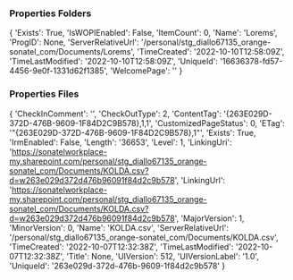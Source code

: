 ### Properties Folders
{
    'Exists': True,
    'IsWOPIEnabled': False,
    'ItemCount': 0,
    'Name': 'Lorems',
    'ProgID': None,
    'ServerRelativeUrl': '/personal/stg_diallo67135_orange-sonatel_com/Documents/Lorems',
    'TimeCreated': '2022-10-10T12:58:09Z',
    'TimeLastModified': '2022-10-10T12:58:09Z',
    'UniqueId': '16636378-fd57-4456-9e0f-1331d62f1385',
    'WelcomePage': ''
}

### Properties Files
{
    'CheckInComment': '',
    'CheckOutType': 2,
    'ContentTag': '{263E029D-372D-476B-9609-1F84D2C9B578},1,1',
    'CustomizedPageStatus': 0,
    'ETag': '"{263E029D-372D-476B-9609-1F84D2C9B578},1"',
    'Exists': True,
    'IrmEnabled': False,
    'Length': '36653',
    'Level': 1,
    'LinkingUri': 'https://sonatelworkplace-my.sharepoint.com/personal/stg_diallo67135_orange-sonatel_com/Documents/KOLDA.csv?d=w263e029d372d476b96091f84d2c9b578',
    'LinkingUrl': 'https://sonatelworkplace-my.sharepoint.com/personal/stg_diallo67135_orange-sonatel_com/Documents/KOLDA.csv?d=w263e029d372d476b96091f84d2c9b578',
    'MajorVersion': 1,
    'MinorVersion': 0,
    'Name': 'KOLDA.csv',
    'ServerRelativeUrl': '/personal/stg_diallo67135_orange-sonatel_com/Documents/KOLDA.csv',
    'TimeCreated': '2022-10-07T12:32:38Z',
    'TimeLastModified': '2022-10-07T12:32:38Z',
    'Title': None,
    'UIVersion': 512,
    'UIVersionLabel': '1.0',
    'UniqueId': '263e029d-372d-476b-9609-1f84d2c9b578'
}